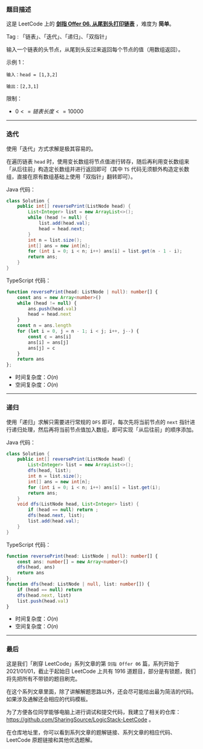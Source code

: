### 题目描述

这是 LeetCode 上的 **[剑指 Offer 06. 从尾到头打印链表](https://leetcode.cn/problems/cong-wei-dao-tou-da-yin-lian-biao-lcof/solution/by-ac_oier-3qsk/)** ，难度为 **简单**。

Tag : 「链表」、「迭代」、「递归」、「双指针」



输入一个链表的头节点，从尾到头反过来返回每个节点的值（用数组返回）。

示例 1：
```
输入：head = [1,3,2]

输出：[2,3,1]
```

限制：
* $0 <= 链表长度 <= 10000$

---

### 迭代

使用「迭代」方式求解是极其容易的。

在遍历链表 `head` 时，使用变长数组将节点值进行转存，随后再利用变长数组来「从后往前」构造定长数组并进行返回即可（其中 `TS`  代码无须额外构造定长数组，直接在原有数组基础上使用「双指针」翻转即可）。

Java 代码：
```java 
class Solution {
    public int[] reversePrint(ListNode head) {
        List<Integer> list = new ArrayList<>();
        while (head != null) {
            list.add(head.val);
            head = head.next;
        }
        int n = list.size();
        int[] ans = new int[n];
        for (int i = 0; i < n; i++) ans[i] = list.get(n - 1 - i);
        return ans;
    }
}
```
TypeScript 代码：
```TypeScript
function reversePrint(head: ListNode | null): number[] {
    const ans = new Array<number>()
    while (head != null) {
        ans.push(head.val)
        head = head.next
    }
    const n = ans.length
    for (let i = 0, j = n - 1; i < j; i++, j--) {
        const c = ans[i]
        ans[i] = ans[j]
        ans[j] = c
    }
    return ans
};
```
* 时间复杂度：$O(n)$
* 空间复杂度：$O(n)$

---

### 递归

使用「递归」求解只需要进行常规的 `DFS`  即可，每次先将当前节点的 `next` 指针进行递归处理，然后再将当前节点值加入数组，即可实现「从后往前」的顺序添加。

Java 代码：
```java
class Solution {
    public int[] reversePrint(ListNode head) {
        List<Integer> list = new ArrayList<>();
        dfs(head, list);
        int n = list.size();
        int[] ans = new int[n];
        for (int i = 0; i < n; i++) ans[i] = list.get(i);
        return ans;
    }
    void dfs(ListNode head, List<Integer> list) {
        if (head == null) return ;
        dfs(head.next, list);
        list.add(head.val);
    }
}
```
TypeScript 代码：
```TypeScript
function reversePrint(head: ListNode | null): number[] {
    const ans: number[] = new Array<number>()
    dfs(head, ans)
    return ans
};
function dfs(head: ListNode | null, list: number[]) {
    if (head == null) return 
    dfs(head.next, list)
    list.push(head.val)
}
```
* 时间复杂度：$O(n)$
* 空间复杂度：$O(n)$

---

### 最后

这是我们「刷穿 LeetCode」系列文章的第 `剑指 Offer 06` 篇，系列开始于 2021/01/01，截止于起始日 LeetCode 上共有 1916 道题目，部分是有锁题，我们将先把所有不带锁的题目刷完。

在这个系列文章里面，除了讲解解题思路以外，还会尽可能给出最为简洁的代码。如果涉及通解还会相应的代码模板。

为了方便各位同学能够电脑上进行调试和提交代码，我建立了相关的仓库：https://github.com/SharingSource/LogicStack-LeetCode 。

在仓库地址里，你可以看到系列文章的题解链接、系列文章的相应代码、LeetCode 原题链接和其他优选题解。

